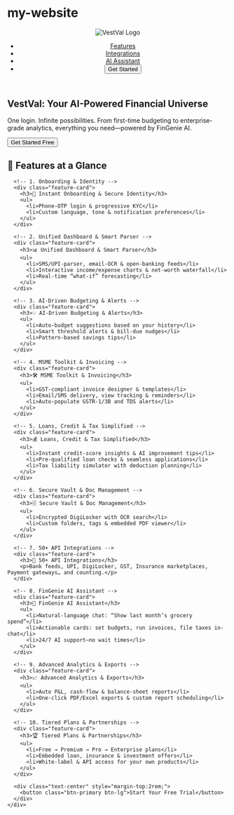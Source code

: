 # my-website
<!DOCTYPE html>
<html lang="en">
<head>
  <meta charset="UTF-8" />
  <meta name="viewport" content="width=device-width, initial-scale=1.0" />
  <title>VestVal – Your AI-Powered Financial Universe</title>
  <link rel="stylesheet" href="styles.css" />
</head>
<body>
  <!-- Header -->
  <header>
    <div class="logo">
      <img src="assets/logo.png" alt="VestVal Logo" />
    </div>
    <nav>
      <ul>
        <li><a href="#features">Features</a></li>
        <li><a href="#integrations">Integrations</a></li>
        <li><a href="#assistant">AI Assistant</a></li>
        <li><button class="btn-primary">Get Started</button></li>
      </ul>
    </nav>
  </header>

  <!-- Hero -->
  <section class="hero">
    <div class="container">
      <h1>VestVal: Your AI-Powered Financial Universe</h1>
      <p>One login. Infinite possibilities. From first-time budgeting to enterprise-grade analytics, everything you need—powered by FinGenie AI.</p>
      <button class="btn-primary">Get Started Free</button>
    </div>
  </section>

  <!-- Features at a Glance -->
  <section id="features">
    <div class="container">
      <h2>🚀 Features at a Glance</h2>

      <!-- 1. Onboarding & Identity -->
      <div class="feature-card">
        <h3>🔑 Instant Onboarding & Secure Identity</h3>
        <ul>
          <li>Phone-OTP login & progressive KYC</li>
          <li>Custom language, tone & notification preferences</li>
        </ul>
      </div>

      <!-- 2. Unified Dashboard & Smart Parser -->
      <div class="feature-card">
        <h3>📊 Unified Dashboard & Smart Parser</h3>
        <ul>
          <li>SMS/UPI-parser, email-OCR & open-banking feeds</li>
          <li>Interactive income/expense charts & net-worth waterfall</li>
          <li>Real-time “what-if” forecasting</li>
        </ul>
      </div>

      <!-- 3. AI-Driven Budgeting & Alerts -->
      <div class="feature-card">
        <h3>💡 AI-Driven Budgeting & Alerts</h3>
        <ul>
          <li>Auto-budget suggestions based on your history</li>
          <li>Smart threshold alerts & bill-due nudges</li>
          <li>Pattern-based savings tips</li>
        </ul>
      </div>

      <!-- 4. MSME Toolkit & Invoicing -->
      <div class="feature-card">
        <h3>🛠️ MSME Toolkit & Invoicing</h3>
        <ul>
          <li>GST-compliant invoice designer & templates</li>
          <li>Email/SMS delivery, view tracking & reminders</li>
          <li>Auto-populate GSTR-1/3B and TDS alerts</li>
        </ul>
      </div>

      <!-- 5. Loans, Credit & Tax Simplified -->
      <div class="feature-card">
        <h3>💰 Loans, Credit & Tax Simplified</h3>
        <ul>
          <li>Instant credit-score insights & AI improvement tips</li>
          <li>Pre-qualified loan checks & seamless applications</li>
          <li>Tax liability simulator with deduction planning</li>
        </ul>
      </div>

      <!-- 6. Secure Vault & Doc Management -->
      <div class="feature-card">
        <h3>🗄️ Secure Vault & Doc Management</h3>
        <ul>
          <li>Encrypted DigiLocker with OCR search</li>
          <li>Custom folders, tags & embedded PDF viewer</li>
        </ul>
      </div>

      <!-- 7. 50+ API Integrations -->
      <div class="feature-card">
        <h3>🔗 50+ API Integrations</h3>
        <p>Bank feeds, UPI, DigiLocker, GST, Insurance marketplaces, Payment gateways… and counting.</p>
      </div>

      <!-- 8. FinGenie AI Assistant -->
      <div class="feature-card">
        <h3>💬 FinGenie AI Assistant</h3>
        <ul>
          <li>Natural-language chat: “Show last month’s grocery spend”</li>
          <li>Actionable cards: set budgets, run invoices, file taxes in-chat</li>
          <li>24/7 AI support—no wait times</li>
        </ul>
      </div>

      <!-- 9. Advanced Analytics & Exports -->
      <div class="feature-card">
        <h3>📈 Advanced Analytics & Exports</h3>
        <ul>
          <li>Auto P&L, cash-flow & balance-sheet reports</li>
          <li>One-click PDF/Excel exports & custom report scheduling</li>
        </ul>
      </div>

      <!-- 10. Tiered Plans & Partnerships -->
      <div class="feature-card">
        <h3>🏆 Tiered Plans & Partnerships</h3>
        <ul>
          <li>Free → Premium → Pro → Enterprise plans</li>
          <li>Embedded loan, insurance & investment offers</li>
          <li>White-label & API access for your own products</li>
        </ul>
      </div>

      <div class="text-center" style="margin-top:2rem;">
        <button class="btn-primary btn-lg">Start Your Free Trial</button>
      </div>
    </div>
  </section>

  <!-- Integrations & AI Assistant sections… -->

  <script src="app.js"></script>
</body>
</html>
